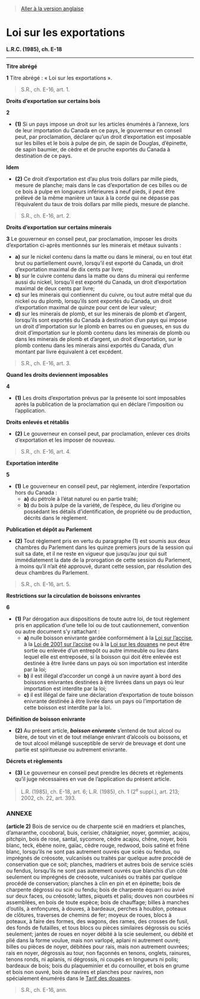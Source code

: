 > [Aller à la version anglaise](/en/Acts/Revised%20Statutes%20of%20Canada/E/E-18.md)

# Loi sur les exportations

**L.R.C. (1985), ch. E-18**


----------



**Titre abrégé**

**1** Titre abrégé : « Loi sur les exportations ».
> S.R., ch. E-16, art. 1.





**Droits d’exportation sur certains bois**

**2** 

- **(1)** Si un pays impose un droit sur les articles énumérés à l’annexe, lors de leur importation du Canada en ce pays, le gouverneur en conseil peut, par proclamation, déclarer qu’un droit d’exportation est imposable sur les billes et le bois à pulpe de pin, de sapin de Douglas, d’épinette, de sapin baumier, de cèdre et de pruche exportés du Canada à destination de ce pays.

**Idem**

- **(2)** Ce droit d’exportation est d’au plus trois dollars par mille pieds, mesure de planche; mais dans le cas d’exportation de ces billes ou de ce bois à pulpe en longueurs inférieures à neuf pieds, il peut être prélevé de la même manière un taux à la corde qui ne dépasse pas l’équivalent du taux de trois dollars par mille pieds, mesure de planche.
> S.R., ch. E-16, art. 2.





**Droits d’exportation sur certains minerais**

**3** Le gouverneur en conseil peut, par proclamation, imposer les droits d’exportation ci-après mentionnés sur les minerais et métaux suivants :
- **a)** sur le nickel contenu dans la matte ou dans le minerai, ou en tout état brut ou partiellement ouvré, lorsqu’il est exporté du Canada, un droit d’exportation maximal de dix cents par livre;
- **b)** sur le cuivre contenu dans la matte ou dans du minerai qui renferme aussi du nickel, lorsqu’il est exporté du Canada, un droit d’exportation maximal de deux cents par livre;
- **c)** sur les minerais qui contiennent du cuivre, ou tout autre métal que du nickel ou du plomb, lorsqu’ils sont exportés du Canada, un droit d’exportation maximal de quinze pour cent de leur valeur;
- **d)** sur les minerais de plomb, et sur les minerais de plomb et d’argent, lorsqu’ils sont exportés du Canada à destination d’un pays qui impose un droit d’importation sur le plomb en barres ou en gueuses, en sus du droit d’importation sur le plomb contenu dans les minerais de plomb ou dans les minerais de plomb et d’argent, un droit d’exportation, sur le plomb contenu dans les minerais ainsi exportés du Canada, d’un montant par livre équivalent à cet excédent.
> S.R., ch. E-16, art. 3.





**Quand les droits deviennent imposables**

**4** 

- **(1)** Les droits d’exportation prévus par la présente loi sont imposables après la publication de la proclamation qui en déclare l’imposition ou l’application.

**Droits enlevés et rétablis**

- **(2)** Le gouverneur en conseil peut, par proclamation, enlever ces droits d’exportation et les imposer de nouveau.
> S.R., ch. E-16, art. 4.





**Exportation interdite**

**5** 

- **(1)** Le gouverneur en conseil peut, par règlement, interdire l’exportation hors du Canada :
	- **a)** du pétrole à l’état naturel ou en partie traité;
	- **b)** du bois à pulpe de la variété, de l’espèce, du lieu d’origine ou possédant les détails d’identification, de propriété ou de production, décrits dans le règlement.

**Publication et dépôt au Parlement**

- **(2)** Tout règlement pris en vertu du paragraphe (1) est soumis aux deux chambres du Parlement dans les quinze premiers jours de la session qui suit sa date, et il ne reste en vigueur que jusqu’au jour qui suit immédiatement la date de la prorogation de cette session du Parlement, à moins qu’il n’ait été approuvé, durant cette session, par résolution des deux chambres du Parlement.
> S.R., ch. E-16, art. 5.





**Restrictions sur la circulation de boissons enivrantes**

**6** 

- **(1)** Par dérogation aux dispositions de toute autre loi, de tout règlement pris en application d’une telle loi ou de tout cautionnement, convention ou autre document s’y rattachant :
	- **a)** nulle boisson enivrante gardée conformément à la [Loi sur l’accise](/fr/Lois/Lois%20révisées%20du%20Canada/E/E-14.md), à la [Loi de 2001 sur l’accise](/fr/Lois/Lois%20du%20Canada/2002/ch.%2022.md) ou à la [Loi sur les douanes](/fr/Lois/Lois%20du%20Canada/1985/ch.%201%20(2e%20suppl.).md) ne peut être sortie ou enlevée d’un entrepôt ou autre immeuble ou lieu dans lequel elle est entreposée, si la boisson qui doit être enlevée est destinée à être livrée dans un pays où son importation est interdite par la loi;
	- **b)** il est illégal d’accorder un congé à un navire ayant à bord des boissons enivrantes destinées à être livrées dans un pays où leur importation est interdite par la loi;
	- **c)** il est illégal de faire une déclaration d’exportation de toute boisson enivrante destinée à être livrée dans un pays où l’importation de cette boisson est interdite par la loi.

**Définition de boisson enivrante**

- **(2)** Au présent article, ***boisson enivrante*** s’entend de tout alcool ou bière, de tout vin et de tout mélange enivrant d’alcools ou boissons, et de tout alcool mélangé susceptible de servir de breuvage et dont une partie est spiritueuse ou autrement enivrante.

**Décrets et règlements**

- **(3)** Le gouverneur en conseil peut prendre les décrets et règlements qu’il juge nécessaires en vue de l’application du présent article.
> L.R. (1985), ch. E-18, art. 6; L.R. (1985), ch. 1 (2<sup>e</sup> suppl.), art. 213; 2002, ch. 22, art. 393.





### **ANNEXE** 
**(article 2)**
Bois de service ou de charpente scié en madriers et planches, d’amaranthe, cocoboral, buis, cerisier, châtaignier, noyer, gommier, acajou, pitchpin, bois de rose, santal, sycomore, cèdre acajou, chêne, noyer, bois blanc, teck, ébène noire, gaïac, cèdre rouge, redwood, bois satiné et frêne blanc, lorsqu’ils ne sont pas autrement ouvrés que sciés ou fendus, ou imprégnés de créosote, vulcanisés ou traités par quelque autre procédé de conservation que ce soit; planches, madriers et autres bois de service sciés ou fendus, lorsqu’ils ne sont pas autrement ouvrés que blanchis d’un côté seulement ou imprégnés de créosote, vulcanisés ou traités par quelque procédé de conservation; planches à clin en pin et en épinette; bois de charpente dégrossi ou scié ou fendu; bois de charpente équarri ou avivé sur deux faces, ou créosoté; lattes, piquets et palis; douves non courbées ni assemblées, en bois de toute espèce; bois de chauffage; billes à manches d’outils, à enfonçures, à douves, à bardeaux, perches à houblon, poteaux de clôtures, traverses de chemins de fer; moyeux de roues, blocs à poteaux, à faire des formes, des wagons, des rames, des crosses de fusil, des fonds de futailles, et tous blocs ou pièces similaires dégrossis ou sciés seulement; jantes de roues en noyer débité à la scie seulement, ou débité et plié dans la forme voulue, mais non varlopé, aplani ni autrement ouvré; billes ou pièces de noyer, débitées pour rais, mais non autrement ouvrées; rais en noyer, dégrossis au tour, non façonnés en tenons, onglets, rainures, tenons ronds, ni aplanis, ni dégrossis, ni coupés en longueurs ni polis; bardeaux de bois; bois du plaqueminier et du cornouiller, et bois en grume et bois non ouvré, bois de navires et planches pour navires, non spécialement énumérés dans le [Tarif des douanes](/fr/Lois/Lois%20du%20Canada/1997/ch.%2036.md).


> S.R., ch. E-16, ann.


